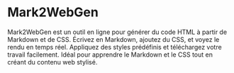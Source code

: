 # Mark2WebGen
Mark2WebGen est un outil en ligne pour générer du code HTML à partir de Markdown et de CSS. Écrivez en Markdown, ajoutez du CSS, et voyez le rendu en temps réel. Appliquez des styles prédéfinis et téléchargez votre travail facilement. Idéal pour apprendre le Markdown et le CSS tout en créant du contenu web stylisé.

